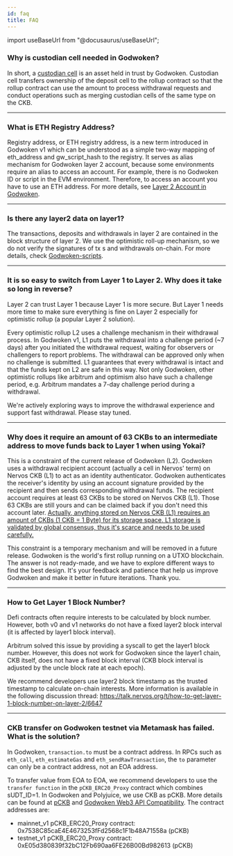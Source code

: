 ```yaml
---
id: faq
title: FAQ
---
```

import useBaseUrl from "@docusaurus/useBaseUrl";

### Why is custodian cell needed in Godwoken?

In short, a [custodian cell](depAndWthd.md#custodian-cell) is an asset held in trust by Godwoken. Custodian cell transfers ownership of the deposit cell to the rollup contract so that the rollup contract can use the amount to process withdrawal requests and conduct operations such as merging custodian cells of the same type on the CKB.

----

### What is ETH Registry Address?

Registry address, or ETH registry address, is a new term introduced in Godwoken v1 which can be understood as a simple two-way mapping of eth_address and gw_script_hash to the registry. It serves as alias mechanism for Godwoken layer 2 account, because some environments require an alias to access an account. For example, there is no Godwoken ID or script in the EVM environment. Therefore, to access an account you have to use an ETH address. For more details, see [Layer 2 Account in Godwoken](layer2Account.md).

----

### Is there any layer2 data on layer1?

The transactions, deposits and withdrawals in layer 2 are contained in the block structure of layer 2. We use the optimistic roll-up mechanism, so we do not verify the signatures of tx s and withdrawals on-chain. For more details, check [Godwoken-scripts](https://github.com/nervosnetwork/godwoken-scripts/blob/master/README.md).

----

### It is so easy to switch from Layer 1 to Layer 2. Why does it take so long in reverse?

Layer 2 can trust Layer 1 because Layer 1 is more secure. But Layer 1 needs more time to make sure everything is fine on Layer 2 especially for optimistic rollup (a popular Layer 2 solution). 

Every optimistic rollup L2 uses a challenge mechanism in their withdrawal process. In Godwoken v1, L1 puts the withdrawal into a challenge period (~7 days) after you initiated the withdrawal request, waiting for observers or challengers to report problems. The withdrawal can be approved only when no challenge is submitted. L1 guarantees that every withdrawal is intact and that the funds kept on L2 are safe in this way. Not only Godwoken, other optimistic rollups like arbitrum and optimism also have such a challenge period, e.g. Arbitrum mandates a 7-day challenge period during a withdrawal.

We're actively exploring ways to improve the withdrawal experience and support fast withdrawal. Please stay tuned.

----

### Why does it require an amount of 63 CKBs to an intermediate address to move funds back to Layer 1 when using Yokai? 

This is a constraint of the current release of Godwoken (L2). Godwoken uses a withdrawal recipient account (actually a cell in Nervos' term) on Nervos CKB (L1) to act as an identity authenticator. Godwoken authenticates the receiver's identity by using an account signature provided by the recipient and then sends corresponding withdrawal funds. The recipient account requires at least 63 CKBs to be stored on Nervos CKB (L1). Those 63 CKBs are still yours and can be claimed back if you don't need this account later. [Actually, anything stored on Nervos CKB (L1) requires an amount of CKBs (1 CKB = 1 Byte) for its storage space. L1 storage is validated by global consensus, thus it's scarce and needs to be used carefully.](https://docs.nervos.org/docs/basics/concepts/economics)

This constraint is a temporary mechanism and will be removed in a future release. Godwoken is the world's first rollup running on a UTXO blockchain. The answer is not ready-made, and we have to explore different ways to find the best design. It's your feedback and patience that help us improve Godwoken and make it better in future iterations. Thank you.

----

### How to Get Layer 1 Block Number?

Defi contracts often require interests to be calculated by block number. However, both v0 and v1 networks do not have a fixed layer2 block interval (it is affected by layer1 block interval).

Arbitrum solved this issue by providing a syscall to get the layer1 block number. However, this does not work for Godwoken since the layer1 chain, CKB itself, does not have a fixed block interval (CKB block interval is adjusted by the uncle block rate at each epoch).

We recommend developers use layer2 block timestamp as the trusted timestamp to calculate on-chain interests. More information is available in the following discussion thread: https://talk.nervos.org/t/how-to-get-layer-1-block-number-on-layer-2/6647

----

### CKB transfer on Godwoken testnet via Metamask has failed. What is the solution?

In Godwoken, `transaction.to` must be a contract address. In RPCs such as `eth_call`, `eth_estimateGas` and `eth_sendRawTransaction`, the `to` parameter can only be a contract address, not an EOA address.

To transfer value from EOA to EOA, we recommend developers to use the `transfer function` in the `pCKB_ERC20_Proxy` contract which combines sUDT_ID=1. In Godwoken and Polyjuice, we use CKB as pCKB. More details can be found at [pCKB](integration.md#pckb) and [Godwoken Web3 API Compatibility](integration.md#godwoken-web3-api-compatibility). The contract addresses are:

 - mainnet_v1 pCKB_ERC20_Proxy contract: 0x7538C85caE4E4673253fFd2568c1F1b48A71558a (pCKB)
 - testnet_v1 pCKB_ERC20_Proxy contract: 0xE05d380839f32bC12Fb690aa6FE26B00Bd982613 (pCKB)